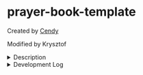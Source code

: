 # prayer-book-template

Created by [Cendy](https://www.upwork.com/freelancers/~01b3ada479ef818cc7)

Modified by Krysztof

<details><summary>Description</summary>
<p>  

The draft of the SaintMaker PWA. Will eventually include a prayerbook, confession guide, habit tracker, Lectio Divina guide, and more.

</p>
</details>
<details><summary>Development Log</summary>
<p>

12/10/22
-make the header and drawer reusable between pages
-start work on the habit tracker

12/17/22
-wrap up draft of habit tracker
-move habit data into indexdb
-fix editing behavior of habits
-add prayer book and habits to hamburger

Backlog
-convert individual habit blocks into a component
-fix eslint linebreak system to work regardless of windows or linux
-filter prayer html when implementing import/export functionality

</p>
</details>